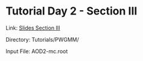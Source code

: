 # Tutorial Day 2 - Section III
Link: [Slides Section III](https://indico.cern.ch/event/1326201/contributions/5662809/attachments/2747495/4781123/DDChinellato-O2AT3-HandsOn-03.pdf)

Directory: Tutorials/PWGMM/

Input File: AOD2-mc.root

